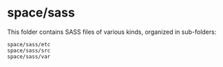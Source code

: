# space/sass

This folder contains SASS files of various kinds, organized in sub-folders:

    space/sass/etc
    space/sass/src
    space/sass/var
